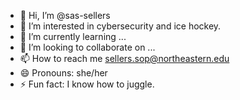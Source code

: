 - 👋 Hi, I’m @sas-sellers
- 👀 I’m interested in cybersecurity and ice hockey.
- 🌱 I’m currently learning ...
- 💞️ I’m looking to collaborate on ...
- 📫 How to reach me sellers.sop@northeastern.edu
- 😄 Pronouns: she/her
- ⚡ Fun fact: I know how to juggle.

<!---
sas-sellers/sas-sellers is a ✨ special ✨ repository because its `README.md` (this file) appears on your GitHub profile.
You can click the Preview link to take a look at your changes.
--->
